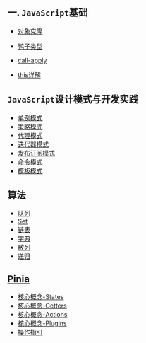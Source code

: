 

## 一. `JavaScript`基础

- [对象克隆](https://kfhechenglong.github.io/blog/javascript/clone.html)

- [鸭子类型](https://kfhechenglong.github.io/blog/javascript/duck.html)

- [call-apply](https://github.com/kfhechenglong/blog/tree/master/docs/javascript/call-apply.md)

- [this详解](./docs/javascript/this.md)

## `JavaScript`设计模式与开发实践

- <a href="https://github.com/kfhechenglong/blog/tree/master/docs/design-mode/single.md">单例模式</a>
- <a href="https://github.com/kfhechenglong/blog/tree/master/docs/design-mode/2.策略模式/README.md">策略模式</a>
- <a href="https://github.com/kfhechenglong/blog/tree/master/docs/design-mode/3.代理模式/README.md">代理模式</a>
- <a href="https://github.com/kfhechenglong/blog/tree/master/docs/design-mode/4.迭代器模式/README.md">迭代器模式</a>
- <a href="https://github.com/kfhechenglong/blog/tree/master/docs/design-mode/5.发布订阅模式/README.md">发布订阅模式</a>
- <a href="https://github.com/kfhechenglong/blog/tree/master/docs/design-mode/6.命令模式/1.命令模式实现菜单管理.md">命令模式</a>
- <a href="https://github.com/kfhechenglong/blog/tree/master/docs/design-mode/7.模板模式/README.md">模板模式</a>

## 算法
- <a href="https://github.com/kfhechenglong/blog/tree/master/docs/算法/queue.md">队列</a>
- <a href="https://github.com/kfhechenglong/blog/tree/master/docs/算法/2.Set/README.md">Set</a>
- <a href="https://github.com/kfhechenglong/blog/tree/master/docs/算法/3.链表/README.md">链表</a>
- <a href="https://github.com/kfhechenglong/blog/tree/master/docs/算法/4.字典/README.md">字典</a>
- <a href="https://github.com/kfhechenglong/blog/tree/master/docs/算法/5.散列表/README.md">散列</a>
- <a href="https://github.com/kfhechenglong/blog/tree/master/docs/算法/命令模式/6.命令模递归式实现菜单管理.md">递归</a>

## [Pinia](https://github.com/kfhechenglong/blog/tree/master/docs/Pinia/README.md)

- <a href="https://github.com/kfhechenglong/blog/tree/master/docs/Pinia/核心概念/README.md">核心概念-States</a>
- <a href="https://github.com/kfhechenglong/blog/tree/master/docs/Pinia/核心概念/Getters.md">核心概念-Getters</a>
- <a href="https://github.com/kfhechenglong/blog/tree/master/docs/Pinia/核心概念/Actions.md">核心概念-Actions</a>
- <a href="https://github.com/kfhechenglong/blog/tree/master/docs/Pinia/核心概念/Plugins.md">核心概念-Plugins</a>
- <a href="https://github.com/kfhechenglong/blog/tree/master/docs/Pinia/操作指引/README.md">操作指引</a>